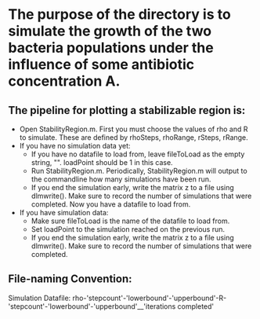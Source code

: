 # The purpose of the directory is to simulate the growth of the two bacteria populations under the influence of some antibiotic concentration A. 

## The pipeline for plotting a stabilizable region is:
* Open StabilityRegion.m. First you must choose the values of rho and R to simulate. These are defined by rhoSteps, rhoRange, rSteps, rRange.
* If you have no simulation data yet:
    * If you have no datafile to load from, leave fileToLoad as the empty string, "". loadPoint should be 1 in this case.
    * Run StabilityRegion.m. Periodically, StabilityRegion.m will output to the commandline how many simulations have been run.
    * If you end the simulation early, write the matrix z to a file using dlmwrite(). Make sure to record the number of simulations that were completed. Now you have a datafile to load from.
* If you have simulation data:
    * Make sure fileToLoad is the name of the datafile to load from.
    * Set loadPoint to the simulation reached on the previous run.
     * If you end the simulation early, write the matrix z to a file using dlmwrite(). Make sure to record the number of simulations that were completed.

## File-naming Convention:
Simulation Datafile: rho-'stepcount'-'lowerbound'-'upperbound'-R-'stepcount'-'lowerbound'-'upperbound'__'iterations completed'
